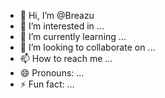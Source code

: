 - 👋 Hi, I’m @Breazu
- 👀 I’m interested in ...
- 🌱 I’m currently learning ...
- 💞️ I’m looking to collaborate on ...
- 📫 How to reach me ...
- 😄 Pronouns: ...
- ⚡ Fun fact: ...

<!---
Breazu/Breazu is a ✨ special ✨ repository because its `README.md` (this file) appears on your GitHub profile.
You can click the Preview link to take a look at your changes.
--->

